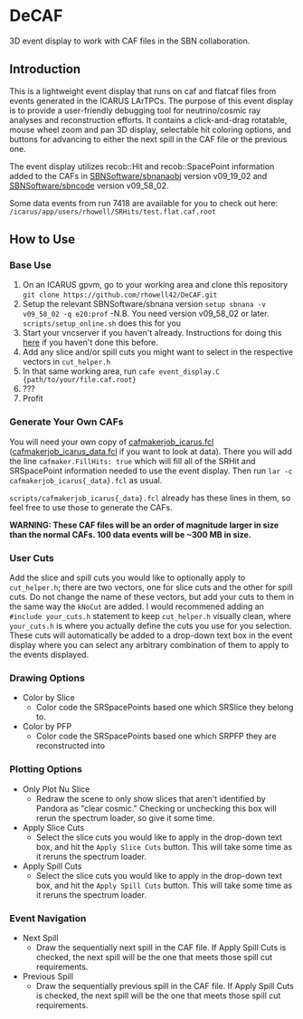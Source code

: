 # DeCAF
3D event display to work with CAF files in the SBN collaboration.

## Introduction
This is a lightweight event display that runs on caf and flatcaf files from events generated in the ICARUS LArTPCs. The purpose of this event display is to provide a user-friendly debugging tool for neutrino/cosmic ray analyses and reconstruction efforts. It contains a click-and-drag rotatable, mouse wheel zoom and pan 3D display, selectable hit coloring options, and buttons for advancing to either the next spill in the CAF file or the previous one.

The event display utilizes recob::Hit and recob::SpacePoint information added to the CAFs in [SBNSoftware/sbnanaobj](https://github.com/SBNSoftware/sbnanaobj/tree/develop) version v09_19_02 and [SBNSoftware/sbncode](https://github.com/SBNSoftware/sbncode/tree/develop) version v09_58_02.

Some data events from run 7418 are available for you to check out here: `/icarus/app/users/rhowell/SRHits/test.flat.caf.root`

## How to Use
### Base Use
1. On an ICARUS gpvm, go to your working area and clone this repository `git clone https://github.com/rhowell42/DeCAF.git`
3. Setup the relevant SBNSoftware/sbnana version `setup sbnana -v v09_58_02 -q e20:prof` 
   -N.B. You need version v09_58_02 or later. `scripts/setup_online.sh` does this for you
4. Start your vncserver if you haven't already. Instructions for doing this [here](https://sbnsoftware.github.io/sbndcode_wiki/Viewing_events_remotely_with_VNC.html) if you haven't done this before.
5. Add any slice and/or spill cuts you might want to select in the respective vectors in `cut_helper.h`
5. In that same working area, run `cafe event_display.C {path/to/your/file.caf.root}`
6. ???
7. Profit


### Generate Your Own CAFs
You will need your own copy of [cafmakerjob_icarus.fcl](https://github.com/SBNSoftware/icaruscode/blob/develop/fcl/caf/cafmakerjob_icarus.fcl) ([cafmakerjob_icarus_data.fcl](https://github.com/SBNSoftware/icaruscode/blob/develop/fcl/caf/cafmakerjob_icarus_data.fcl) if you want to look at data). There you will add the line `cafmaker.FillHits: true` which will fill all of the SRHit and SRSpacePoint information needed to use the event display. Then run `lar -c cafmakerjob_icarus{_data}.fcl` as usual.

`scripts/cafmakerjob_icarus{_data}.fcl` already has these lines in them, so feel free to use those to generate the CAFs.

**WARNING: These CAF files will be an order of magnitude larger in size than the normal CAFs. 100 data events will be ~300 MB in size.**

### User Cuts
Add the slice and spill cuts you would like to optionally apply to `cut_helper.h`; there are two vectors, one for slice cuts and the other for spill cuts. Do not change the name of these vectors, but add your cuts to them in the same way the `kNoCut` are added. I would recommened adding an `#include your_cuts.h` statement to keep `cut_helper.h` visually clean, where `your_cuts.h` is where you actually define the cuts you use for you selection. These cuts will automatically be added to a drop-down text box in the event display where you can select any arbitrary combination of them to apply to the events displayed.

### Drawing Options
- Color by Slice
  - Color code the SRSpacePoints based one which SRSlice they belong to.
- Color by PFP
  - Color code the SRSpacePoints based one which SRPFP they are reconstructed into

### Plotting Options
- Only Plot Nu Slice
  - Redraw the scene to only show slices that aren't identified by Pandora as "clear cosmic." Checking or unchecking this box will rerun the spectrum loader, so give it some time.
- Apply Slice Cuts
  - Select the slice cuts you would like to apply in the drop-down text box, and hit the `Apply Slice Cuts` button. This will take some time as it reruns the spectrum loader.
- Apply Spill Cuts
  - Select the slice cuts you would like to apply in the drop-down text box, and hit the `Apply Spill Cuts` button. This will take some time as it reruns the spectrum loader.
  
### Event Navigation
- Next Spill
  - Draw the sequentially next spill in the CAF file. If Apply Spill Cuts is checked, the next spill will be the one that meets those spill cut requirements.
- Previous Spill
  - Draw the sequentially previous spill in the CAF file. If Apply Spill Cuts is checked, the next spill will be the one that meets those spill cut requirements.
